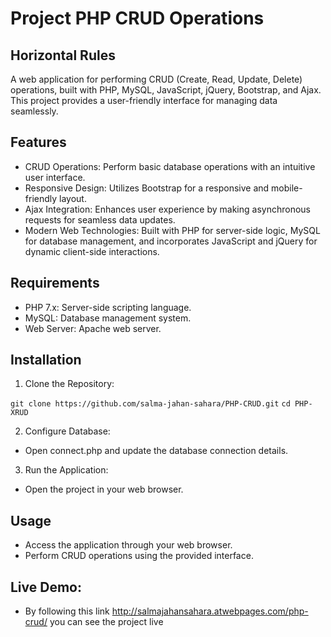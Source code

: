 # Project PHP CRUD Operations

## Horizontal Rules

A web application for performing CRUD (Create, Read, Update, Delete) operations, built with PHP, MySQL, JavaScript, jQuery, Bootstrap, and Ajax. This project provides a user-friendly interface for managing data seamlessly.

## Features

+ CRUD Operations: Perform basic database operations with an intuitive user interface.
+ Responsive Design: Utilizes Bootstrap for a responsive and mobile-friendly layout.
+ Ajax Integration: Enhances user experience by making asynchronous requests for seamless data updates.
+ Modern Web Technologies: Built with PHP for server-side logic, MySQL for database management, and incorporates JavaScript and jQuery for dynamic client-side interactions.

## Requirements
+ PHP 7.x: Server-side scripting language.
+ MySQL: Database management system.
+ Web Server: Apache web server.

## Installation

1. Clone the Repository:

`git clone https://github.com/salma-jahan-sahara/PHP-CRUD.git`
`cd PHP-XRUD`

2. Configure Database:
+ Open connect.php and update the database connection details.

3. Run the Application:
+ Open the project in your web browser.

## Usage
+ Access the application through your web browser.
+ Perform CRUD operations using the provided interface.

## Live Demo: 

+ By following this link http://salmajahansahara.atwebpages.com/php-crud/ you can see the project live 


